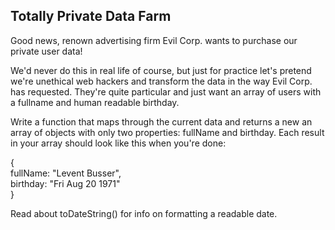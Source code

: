 ## Totally Private Data Farm 

Good news, renown advertising firm Evil Corp. wants to purchase our 
private user data!   

We'd never do this in real life of course, but just for practice let's pretend we're unethical web hackers and transform the data in the way Evil Corp. has requested. They're quite particular and just want an array of users with a fullname and human readable birthday.     

Write a function that maps through the current data and returns a new an array of objects with only two properties: fullName and birthday. Each result in your array should look like this when you're done:   

{  
    fullName: "Levent Busser",   
    birthday: "Fri Aug 20 1971"  
}

Read about toDateString() for info on formatting a readable date. 

